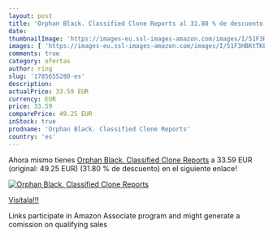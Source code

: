 ```yaml
---
layout: post
title: 'Orphan Black. Classified Clone Reports al 31.80 % de descuento'
date: 
thumbnailImage: 'https://images-eu.ssl-images-amazon.com/images/I/51F3HBKtTKL._SL200_.jpg'
images: [ 'https://images-eu.ssl-images-amazon.com/images/I/51F3HBKtTKL._SL200_.jpg' ]
comments: true
category: ofertas
author: ring
slug: '1785655280-es'
description:
actualPrice: 33.59 EUR
currency: EUR
price: 33.59
comparePrice: 49.25 EUR
inStock: true
prodname: 'Orphan Black. Classified Clone Reports'
country: 'es'
---
```


Ahora mismo tienes [Orphan Black. Classified Clone Reports](https://www.amazon.es/dp/1785655280/?tag=tolees-21) a 33.59 EUR (original: 49.25 EUR) (31.80 %  de descuento) en el siguiente enlace!

[![Orphan Black. Classified Clone Reports](https://images-eu.ssl-images-amazon.com/images/I/51F3HBKtTKL._SL200_.jpg)](https://www.amazon.es/dp/1785655280/?tag=tolees-21)

[Visítala!!!](https://www.amazon.es/dp/1785655280/?tag=tolees-21)

Links participate in Amazon Associate program and might generate a comission on qualifying sales
